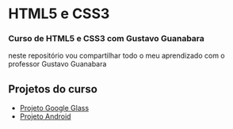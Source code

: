 <H1>HTML5 e CSS3</H1>
<h3>Curso de HTML5 e CSS3 com Gustavo Guanabara</h3>
<p> neste repositório vou compartilhar todo o meu aprendizado com o professor Gustavo Guanabara</p>
<section>
    <h2>Projetos do curso</h2>
<ul>
    <li><a href="https://pabloalves99.github.io/HTML5eCSS3/Projeto%20Google%20Glass%20para%20o%20GitHub/index.html">Projeto Google Glass</a></li>
    <!--<li><a href="https://pabloalves99.github.io/HTML5eCSS3/Modulo%202/SiteArmonico.html" target="_blank">Site Armonico</a></li>-->
    <li><a href="https://pabloalves99.github.io/HTML5eCSS3/Modulo%202/ProjetoAndroid/android.html" target="_blank">Projeto Android</a></li>
</ul>
</section>